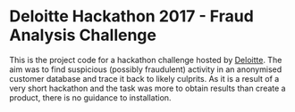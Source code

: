 # Deloitte Hackathon 2017 - Fraud Analysis Challenge

This is the project code for a hackathon challenge hosted by [Deloitte](https://www2.deloitte.com/ch/de.html). The aim was to find suspicious (possibly fraudulent) activity in an anonymised customer database and trace it back to likely culprits. As it is a result of a very short hackathon and the task was more to obtain results than create a product, there is no guidance to installation.
